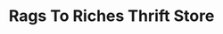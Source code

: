 ---
title: "Rags To Riches Thrift Store"
url: /cathedral-city/rags-to-riches-thrift-store/
shop: Gebrauchtwaren
---
